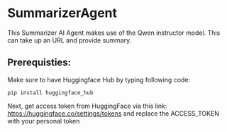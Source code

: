 # SummarizerAgent
This Summarizer AI Agent makes use of the Qwen instructor model. This can take up an URL and provide summary.
## Prerequisties:
Make sure to have Huggingface Hub by typing following code:
```
pip install huggingface_hub
```
Next, get access token from HuggingFace via this link: https://huggingface.co/settings/tokens and replace the ACCESS_TOKEN with your personal token
